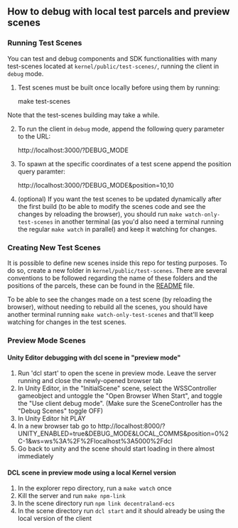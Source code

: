 ## How to debug with local test parcels and preview scenes

### Running Test Scenes

You can test and debug components and SDK functionalities with many test-scenes located at `kernel/public/test-scenes/`, running the client in `debug` mode.

1. Test scenes must be built once locally before using them by running:

    make test-scenes

Note that the test-scenes building may take a while.

2. To run the client in `debug` mode, append the following query parameter to the URL:

    http://localhost:3000/?DEBUG_MODE

3. To spawn at the specific coordinates of a test scene append the position query paramter:

    http://localhost:3000/?DEBUG_MODE&position=10,10


4. (optional) If you want the test scenes to be updated dynamically after the first build (to be able to modify the scenes code and see the changes by reloading the browser), you should run `make watch-only-test-scenes` in another terminal (as you'd also need a terminal running the regular `make watch` in parallel) and keep it watching for changes.

### Creating New Test Scenes
It is possible to define new scenes inside this repo for testing purposes. To do so, create a new folder in `kernel/public/test-scenes`. There are several conventions to be followed regarding the name of these folders and the positions of the parcels, these can be found in the [README](https://github.com/decentraland/client/blob/master/public/test-scenes/README.md) file.

To be able to see the changes made on a test scene (by reloading the browser), without needing to rebuild all the scenes, you should have another terminal running `make watch-only-test-scenes` and that'll keep watching for changes in the test scenes.

### Preview Mode Scenes

#### Unity Editor debugging with dcl scene in "preview mode"

1. Run 'dcl start' to open the scene in preview mode. Leave the server running and close the newly-opened browser tab
2. In Unity Editor, in the "InitialScene" scene, select the WSSController gameobject and untoggle the "Open Browser When Start", and toggle the "Use client debug mode". (Make sure the SceneController has the "Debug Scenes" toggle OFF)
3. In Unity Editor hit PLAY
4. In a new browser tab go to http://localhost:8000/?UNITY_ENABLED=true&DEBUG_MODE&LOCAL_COMMS&position=0%2C-1&ws=ws%3A%2F%2Flocalhost%3A5000%2Fdcl
5. Go back to unity and the scene should start loading in there almost immediately

#### DCL scene in preview mode using a local Kernel version

1. In the explorer repo directory, run a `make watch` once
2. Kill the server and run `make npm-link`
3. In the scene directory run `npm link decentraland-ecs`
4. In the scene directory run `dcl start` and it should already be using the local version of the client
